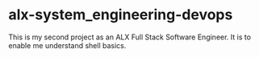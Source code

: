 # alx-system_engineering-devops
This is my second project as an ALX Full Stack Software Engineer. It is to enable me understand shell basics.
